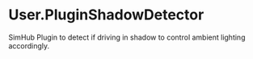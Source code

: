 # User.PluginShadowDetector
SimHub Plugin to detect if driving in shadow to control ambient lighting accordingly.
